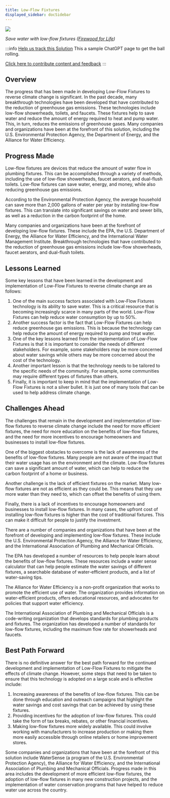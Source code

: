 ```yaml
---
title: Low-Flow Fixtures
displayed_sidebar: docSidebar
---
```

![](/../static/img/low-flow-fixtures.png)

*Save water with low-flow fixtures ([Firewood for Life](https://www.firewood-for-life.com/low-flow-fixtures.html))*

:::info [Help us track this Solution](contribute)
This a sample ChatGPT page to get the ball rolling.

[Click here to contribute content and feedback](contribute)
:::

## Overview

The progress that has been made in developing Low-Flow Fixtures to reverse climate change is significant. In the past decade, many breakthrough technologies have been developed that have contributed to the reduction of greenhouse gas emissions. These technologies include low-flow showerheads, toilets, and faucets. These fixtures help to save water and reduce the amount of energy required to heat and pump water. This, in turn, reduces the emissions of greenhouse gases. Many companies and organizations have been at the forefront of this solution, including the U.S. Environmental Protection Agency, the Department of Energy, and the Alliance for Water Efficiency.

## Progress Made

Low-flow fixtures are devices that reduce the amount of water flow in plumbing fixtures. This can be accomplished through a variety of methods, including the use of low-flow showerheads, faucet aerators, and dual-flush toilets. Low-flow fixtures can save water, energy, and money, while also reducing greenhouse gas emissions.

According to the Environmental Protection Agency, the average household can save more than 2,000 gallons of water per year by installing low-flow fixtures. This can translate into significant savings on water and sewer bills, as well as a reduction in the carbon footprint of the home.

Many companies and organizations have been at the forefront of developing low-flow fixtures. These include the EPA, the U.S. Department of Energy, the Alliance for Water Efficiency, and the International Water Management Institute. Breakthrough technologies that have contributed to the reduction of greenhouse gas emissions include low-flow showerheads, faucet aerators, and dual-flush toilets.

## Lessons Learned

Some key lessons that have been learned in the development and implementation of Low-Flow Fixtures to reverse climate change are as follows: 

1. One of the main success factors associated with Low-Flow Fixtures technology is its ability to save water. This is a critical resource that is becoming increasingly scarce in many parts of the world. Low-Flow Fixtures can help reduce water consumption by up to 50%. 
2. Another success factor is the fact that Low-Flow Fixtures can help reduce greenhouse gas emissions. This is because the technology can help reduce the amount of energy required to pump and treat water. 
3. One of the key lessons learned from the implementation of Low-Flow Fixtures is that it is important to consider the needs of different stakeholders. For example, some stakeholders may be more concerned about water savings while others may be more concerned about the cost of the technology. 
4. Another important lesson is that the technology needs to be tailored to the specific needs of the community. For example, some communities may require different types of fixtures than others. 
5. Finally, it is important to keep in mind that the implementation of Low-Flow Fixtures is not a silver bullet. It is just one of many tools that can be used to help address climate change.

## Challenges Ahead

The challenges that remain in the development and implementation of low-flow fixtures to reverse climate change include the need for more efficient fixtures, the need for more education on the benefits of low-flow fixtures, and the need for more incentives to encourage homeowners and businesses to install low-flow fixtures.

One of the biggest obstacles to overcome is the lack of awareness of the benefits of low-flow fixtures. Many people are not aware of the impact that their water usage has on the environment and the climate. Low-flow fixtures can save a significant amount of water, which can help to reduce the carbon footprint of a home or business.

Another challenge is the lack of efficient fixtures on the market. Many low-flow fixtures are not as efficient as they could be. This means that they use more water than they need to, which can offset the benefits of using them.

Finally, there is a lack of incentives to encourage homeowners and businesses to install low-flow fixtures. In many cases, the upfront cost of installing low-flow fixtures is higher than the cost of traditional fixtures. This can make it difficult for people to justify the investment.

There are a number of companies and organizations that have been at the forefront of developing and implementing low-flow fixtures. These include the U.S. Environmental Protection Agency, the Alliance for Water Efficiency, and the International Association of Plumbing and Mechanical Officials.

The EPA has developed a number of resources to help people learn about the benefits of low-flow fixtures. These resources include a water sense calculator that can help people estimate the water savings of different fixtures, a searchable database of water-efficient products, and a list of water-saving tips.

The Alliance for Water Efficiency is a non-profit organization that works to promote the efficient use of water. The organization provides information on water-efficient products, offers educational resources, and advocates for policies that support water efficiency.

The International Association of Plumbing and Mechanical Officials is a code-writing organization that develops standards for plumbing products and fixtures. The organization has developed a number of standards for low-flow fixtures, including the maximum flow rate for showerheads and faucets.

## Best Path Forward

There is no definitive answer for the best path forward for the continued development and implementation of Low-Flow Fixtures to mitigate the effects of climate change. However, some steps that need to be taken to ensure that this technology is adopted on a large scale and is effective include:

1. Increasing awareness of the benefits of low-flow fixtures. This can be done through education and outreach campaigns that highlight the water savings and cost savings that can be achieved by using these fixtures.
2. Providing incentives for the adoption of low-flow fixtures. This could take the form of tax breaks, rebates, or other financial incentives.
3. Making low-flow fixtures more widely available. This could involve working with manufacturers to increase production or making them more easily accessible through online retailers or home improvement stores.

Some companies and organizations that have been at the forefront of this solution include WaterSense (a program of the U.S. Environmental Protection Agency), the Alliance for Water Efficiency, and the International Association of Plumbing and Mechanical Officials. Progress made in this area includes the development of more efficient low-flow fixtures, the adoption of low-flow fixtures in many new construction projects, and the implementation of water conservation programs that have helped to reduce water use across the country.